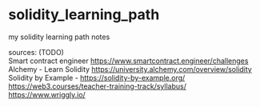 # solidity_learning_path
my solidity learning path notes
        

sources:   (TODO)        
Smart contract engineer https://www.smartcontract.engineer/challenges     
Alchemy - Learn Solidity  https://university.alchemy.com/overview/solidity
Solidity by Example - https://solidity-by-example.org/
https://web3.courses/teacher-training-track/syllabus/
https://www.wriggly.io/

